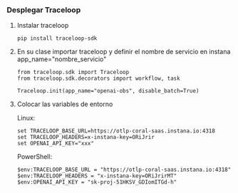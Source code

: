 
### Desplegar Traceloop

1. Instalar traceloop

       pip install traceloop-sdk
   
3. En su clase importar traceloop y definir el nombre de servicio en instana app_name="nombre_servicio"

       from traceloop.sdk import Traceloop
       from traceloop.sdk.decorators import workflow, task

       Traceloop.init(app_name="openai-obs", disable_batch=True)

4. Colocar las variables de entorno

   Linux:

       set TRACELOOP_BASE_URL=https://otlp-coral-saas.instana.io:4318
       set TRACELOOP_HEADERS=x-instana-key=ORiJrir
       set OPENAI_API_KEY="xxx"

   PowerShell:

       $env:TRACELOOP_BASE_URL = "https://otlp-coral-saas.instana.io:4318"
       $env:TRACELOOP_HEADERS = "x-instana-key=ORiJrirMT"
       $env:OPENAI_API_KEY = "sk-proj-51HKSV_GDIomITGd-h"
